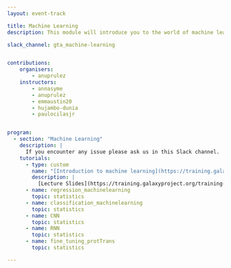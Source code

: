 ```yaml
---
layout: event-track

title: Machine Learning
description: This module will introduce you to the world of machine learning using Galaxy. Start with the tutorial at your own pace. If you need support contact us via the Slack Channel [gta_machine-learning](https://gtnsmrgsbord.slack.com/archives/C07NKBAU05A).

slack_channel: gta_machine-learning


contributions:
    organisers:
        - anuprulez
    instructors:
        - annasyme
        - anuprulez
        - emmaustin20
        - hujambo-dunia
        - paulocilasjr


program:
  - section: "Machine Learning" 
    description: |
      If you encounter any issue please ask us in this Slack channel. 
    tutorials:
      - type: custom
        name: "[Introduction to machine learning](https://training.galaxyproject.org/training-material/topics/statistics/tutorials/machinelearning/slides.html)"
        description: |
          [Lecture Slides](https://training.galaxyproject.org/training-material/topics/statistics/tutorials/machinelearning/slides.html); [Lecture Video](https://training.galaxyproject.org/training-material/topics/statistics/tutorials/machinelearning/recordings/)
      - name: regression_machinelearning
        topic: statistics
      - name: classification_machinelearning
        topic: statistics
      - name: CNN
        topic: statistics
      - name: RNN
        topic: statistics
      - name: fine_tuning_protTrans
        topic: statistics

---
```

